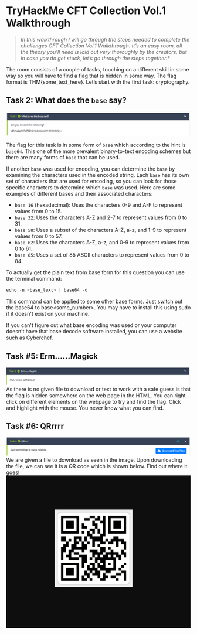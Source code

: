 # TryHackMe CFT Collection Vol.1 Walkthrough

>*In this walkthrough I will go through the steps needed to complete the challenges CFT Collection Vol.1 Walkthrough. It’s an easy room, all the theory you’ll need is laid out very thoroughly by the creators, but in case you do get stuck, let’s go through the steps together.**


The room consists of a couple of tasks, touching on a different skill in some way so  you will have to find a flag that is hidden in some way. The flag format is THM{some_text_here}. Let’s start with the first task: cryptography.

## Task 2: What does the `base` say?
![Question 1](https://raw.githubusercontent.com/sloan-ireland/Images/main/27.03.2023_12.23.12_REC.png "Da Question")

The flag for this task is in some form of `base` which according to the hint is `base64`. This one of the more prevalent binary-to-text encoding schemes but there are many forms of ```base``` that can be used. 

If another `base` was used for encoding, you can determine the `base` by examining the characters used in the encoded string. Each `base` has its own set of characters that are used for encoding, so you can look for those specific characters to determine which `base` was used. Here are some examples of different bases and their associated characters:

 * ```base 16``` (hexadecimal): Uses the characters 0-9 and A-F to represent values from 0 to 15.
 * `base 32`: Uses the characters A-Z and 2-7 to represent values from 0 to 31.
* `base 58`: Uses a subset of the characters A-Z, a-z, and 1-9 to represent values from 0 to 57.
* `base 62`: Uses the characters A-Z, a-z, and 0-9 to represent values from 0 to 61.
* `base 85`: Uses a set of 85 ASCII characters to represent values from 0 to 84.

To actually get the plain text from base form for this question you can use the terminal command:
```python
echo -n <base_text> | base64 -d
```
This command can be applied to some other base forms. Just switch out the base64 to base<some_number>. You may have to install this using sudo if it doesn't exist on your machine. 

If you can't figure out what base encoding was used or your computer doesn't have that base decode software installed, you can use a website such as [Cyberchef](https://cyberchef.org/).

## Task #5: Erm......Magick
![Question2](https://raw.githubusercontent.com/sloan-ireland/Images/main/27.03.2023_16.44.47_REC.png)
As there is no given file to download or text to work with a safe guess is that the flag is hidden somewhere on the web page in the HTML. You can right click on different elements on the webpage to try and find the flag.
Click and highlight with the mouse. You never know what you can find. 

## Task #6: QRrrrr
![Qestion 5](https://raw.githubusercontent.com/sloan-ireland/Images/main/27.03.2023_16.55.00_REC.png)
We are given a file to download as seen in the image. Upon downloading the file, we can see it is a QR code which is shown below. Find out where it goes!
<img src="https://raw.githubusercontent.com/sloan-ireland/Images/main/QR%20COde.png" alt="QR Code" width="100%" height="75%"/>

